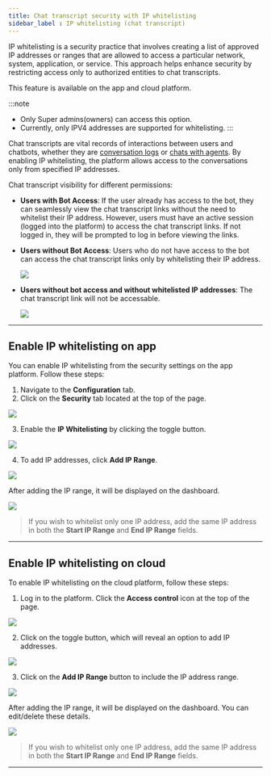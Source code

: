 ```yaml
---
title: Chat transcript security with IP whitelisting
sidebar_label : IP whitelisting (chat transcript)
---
```


IP whitelisting is a security practice that involves creating a list of approved IP addresses or ranges that are allowed to access a particular network, system, application, or service. This approach helps enhance security by restricting access only to authorized entities to chat transcripts. 

This feature is available on the app and cloud platform. 

:::note
- Only Super admins(owners) can access this option.
- Currently, only IPV4 addresses are supported for whitelisting.
:::

Chat transcripts are vital records of interactions between users and chatbots, whether they are [conversation logs](https://docs.yellow.ai/docs/platform_concepts/analyze/chat-logs) or [chats with agents](https://docs.yellow.ai/docs/platform_concepts/inbox/inbox-settings/workflows/chattranscript). By enabling IP whitelisting, the platform allows access to the conversations only from specified IP addresses.

Chat transcript visibility for different permissions: 

- **Users with Bot Access**: If the user already has access to the bot, they can seamlessly view the chat transcript links without the need to whitelist their IP address. However, users must have an active session (logged into the platform) to access the chat transcript links. If not logged in, they will be prompted to log in before viewing the links.

- **Users without Bot Access**: Users who do not have access to the bot can access the chat transcript links only by whitelisting their IP address.

    ![](https://imgur.com/WwmmYyn.png)

- **Users without bot access and without whitelisted IP addresses**: The chat transcript link will not be accessable.

    ![](https://imgur.com/c6T900o.png)


---

## Enable IP whitelisting on app

You can enable IP whitelisting from the security settings on the app platform. Follow these steps:

1. Navigate to the **Configuration** tab.
2. Click on the **Security** tab located at the top of the page.

**![](https://lh3.googleusercontent.com/9YDa7L8_bAYG6gV0qUhk6c9c1WQukW1Ijr3OA5Yl9Zxm06_ghYeaAgZMDXLy-SN-uy0dpC5CE8x6zrBaoOgWkE1_GLB1ReHSN_n-dpF7vnc_4AHoXOm4IEeln3t81Vmsq2RWsoQ4uNB3yhJAIo3i6OU)**

3. Enable the **IP Whitelisting** by clicking the toggle button.

**![](https://lh4.googleusercontent.com/9MP2TNgB2vh36HWlhrdUKKMZa2BZcIV1GF5lhsoESB8Hxuh9B7UqjegKhiSGjXa9OEEZyoZukvI2oxrpd1NjAEETFhgjfwEKf1m_7eG-bRnLBUAgHahBE1my9VyXy10L8cRFQwI22lsev-2NkrP7FLs)**

4. To add IP addresses, click **Add IP Range**.

**![](https://lh5.googleusercontent.com/4hf7_bb-Nt7eoY5_zSHF64JyCXmK_VGNG6I6H-3whjrXkS8tgP7ycFF_yAvuhFfAYBb92qWb0K6SEdiq3arPu1rd5oUWttpTFvbtwbPzs2mstILK3BE-j8zx-lEQyYYDD8KBWMrf0hX4Rmudj7tbpjg)**

After adding the IP range, it will be displayed on the dashboard.

**![](https://lh6.googleusercontent.com/oEkxbpjkai3lVHnu00neRQGVowdXovE8ENIOR5P_EqkQnezCtiQpNfpDUAoc0GBRjRImBl6tA30UEADJTYr6PRK603Kcc0tqe-tQx5anJYIkdwmNt4n_yLmgR4mb_BmuYZpws1vLmGcpSzp3q7ZYOnA)**

> If you wish to whitelist only one IP address, add the same IP address in both the **Start IP Range** and **End IP Range** fields.


-------

## Enable IP whitelisting on cloud 

To enable IP whitelisting on the cloud platform, follow these steps:

1. Log in to the platform. Click the **Access control** icon at the top of the page.

**![](https://lh6.googleusercontent.com/fesPMUsYERq3UOvyGgzYTgo5ufhkIdBQ1TjPc7ZEKjVfVHkZar46yJ6jccc5p6gJe8MKuaJ2AdnPl6fBU9k7AQIOO9R1jVBWa0a-Ck5vZY9yuTMHtzY9yxjQEnnK-42wtua6vPUoXzMho0FG3DG9Gd0)**

2. Click on the toggle button, which will reveal an option to add IP addresses.

**![](https://lh4.googleusercontent.com/drnS-oPdet6kkIxln8fxLYyVgU-IPYpHn3BaoWvNl0opmcZWuvrol3bR_V20f_FQ1X3OzK8oM-V_129gppP_iqgxyRZ5qi281PMO7yPi4AS-EEcHhOotoJEOK5Mzo_YRhdqX-K8VGAne3qe2sh6zFkE)**

3. Click on the **Add IP Range** button to include the IP address range.

**![](https://lh6.googleusercontent.com/2UEIfqbFn0xNjkwlOhbMrfJ8R4o2Rv9womsufhMPKLp2SyZZUTB-GjwPoWZtiRwl47gDeO12AM21Hm5w0dXo1zrrcrRWXnqQnxgrPAISavGheVoBkTkQSi7Fwu_7HJiRjbe_nrNgycneu6Ro5vcK3ro)**

After adding the IP range, it will be displayed on the dashboard. You can edit/delete these details. 

**![](https://lh3.googleusercontent.com/Qp4kSiGvSG3_c3Yn1Vq1hhXIVuwvh5EmVxTp0mBwqtYWpFGzSJe6c8kA3umm5wUy27aBR437JYL9i56MZob2tCtiRxiohNKfQgiLzjVc2LwvieW8Hjxu-U5Xo3FXnhBvUzRf8XjbJ6b9Ve05sr74hEA)**

> If you wish to whitelist only one IP address, add the same IP address in both the **Start IP Range** and **End IP Range** fields.


----
